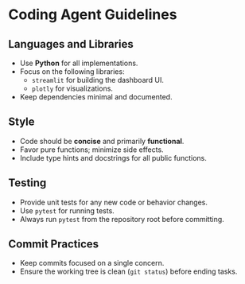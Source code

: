 # Coding Agent Guidelines

## Languages and Libraries
- Use **Python** for all implementations.
- Focus on the following libraries:
  - `streamlit` for building the dashboard UI.
  - `plotly` for visualizations.
- Keep dependencies minimal and documented.

## Style
- Code should be **concise** and primarily **functional**.
- Favor pure functions; minimize side effects.
- Include type hints and docstrings for all public functions.

## Testing
- Provide unit tests for any new code or behavior changes.
- Use `pytest` for running tests.
- Always run `pytest` from the repository root before committing.

## Commit Practices
- Keep commits focused on a single concern.
- Ensure the working tree is clean (`git status`) before ending tasks.
